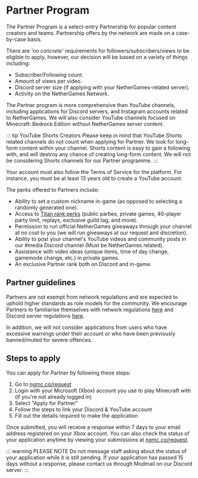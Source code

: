 # Partner Program

The Partner Program is a select-entry Partnership for popular content creators and teams. Partnership offers by the network are made on a case-by-case basis.

There are *'no concrete'* requirements for followers/subscribers/views to be eligible to apply, however, our decision will be based on a variety of things including:
* Subscriber/Following count.
* Amount of views per video.
* Discord server size (if applying with your NetherGames-related server).
* Activity on the NetherGames Network.

The Partner program is more comprehensive than YouTube channels, including applications for Discord servers, and Instagram accounts related to NetherGames. We will also consider YouTube channels focused on Minecraft: Bedrock Edition without NetherGames server content.

::: tip YouTube Shorts Creators 
Please keep in mind that YouTube Shorts related channels do not count when applying for Partner. We look for long-form content within your channel. Shorts content is easy to gain a following with, and will destroy any chance of creating long-form content. We will not be considering Shorts channels for our Partner programme.
:::

Your account must also follow the Terms of Service for the platform. For instance, you must be at least 13 years old to create a YouTube account.

The perks offered to Partners include:
* Ability to set a custom nickname in-game (as opposed to selecting a randomly generated one).
* Access to [Titan rank perks](https://store.nethergames.org) (public parties, private games, 40-player party limit, replays, exclusive guild tag, and more).
* Permission to run official NetherGames giveaways through your channel at no cost to you (we will run giveaways at our request and discretion).
* Ability to post your channel's YouTube videos and community posts in our #media Discord channel (Must be NetherGames related).
* Assistance with video ideas (unique items, time of day change, gamemode change, etc.) in private games.
* An exclusive Partner rank both on Discord and in-game.

## Partner guidelines

Partners are not exempt from network regulations and are expected to uphold higher standards as role models for the community. We encourage Partners to familiarise themselves with network regulations [here](https://ngmc.co/tac) and Discord server regulations [here](https://support.nethergames.org/discord-server-regulations.html).

In addition, we will not consider applications from users who have excessive warnings under their account or who have been previously banned/muted for severe offences.

## Steps to apply

You can apply for Partner by following these steps:

1. Go to [ngmc.co/request](https://ngmc.co/request)
2. Login with your Microsoft (Xbox) account you use to play Minecraft with (if you're not already logged in)
3. Select "Apply for Partner"
4. Follow the steps to link your Discord & YouTube account
5. Fill out the details required to make the application
   
Once submitted, you will receive a response within 7 days to your email address registered on your Xbox account. You can also check the status of your application anytime by viewing your submissions at [ngmc.co/request](https://ngmc.co/request).

::: warning PLEASE NOTE 
Do not message staff asking about the status of your application while it is still pending. If your application has passed 15 days without a response, please contact us through Modmail on our Discord server.
:::
